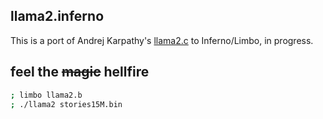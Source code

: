 ## llama2.inferno

This is a port of Andrej Karpathy's [llama2.c](https://github.com/karpathy/llama2.c)
to Inferno/Limbo, in progress.

## feel the ~~magic~~ hellfire

```bash
; limbo llama2.b
; ./llama2 stories15M.bin
```


